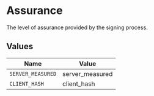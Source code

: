 # Assurance

The level of assurance provided by the signing process.


## Values

| Name              | Value             |
| ----------------- | ----------------- |
| `SERVER_MEASURED` | server_measured   |
| `CLIENT_HASH`     | client_hash       |